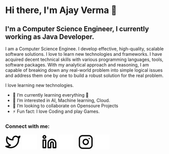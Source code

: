# Hi there, I'm Ajay Verma 👋 



## I'm a Computer Science Engineer, I currently working as Java Developer.

I am a Computer Science Enginee. I develop effective, high-quality, scalable software solutions. I love to learn new technologies and frameworks.
I have acquired decent technical skills with various programming languages, tools, software packages. With my analytical approach and reasoning, I am capable of breaking down any real-world problem into simple logical issues and address them one by one to build a robust solution for the real problem.

I love learning new technologies.

- 🌱 I’m currently learning everything 🤣
- 👀 I’m interested in AI, Machine learning, Cloud.
- 👯 I’m looking to collaborate on Opensoure Projects
- ⚡ Fun fact: I love Coding and play Games.

### Connect with me:

[![website](./img/twitter-light.svg)](https://twitter.com/heyAjayverma#gh-light-mode-only)
[![website](./img/twitter-dark.svg)](https://twitter.com/heyAjayverma#gh-dark-mode-only)
&nbsp;&nbsp;
[![website](./img/linkedin-light.svg)](https://www.linkedin.com/in/ajay-verma-203040173/#gh-light-mode-only)
[![website](./img/linkedin-dark.svg)](https://www.linkedin.com/in/ajay-verma-203040173/#gh-dark-mode-only)
&nbsp;&nbsp;
[![website](./img/instagram-light.svg)](https://instagram.com/_ajay_verma#gh-light-mode-only)
[![website](./img/instagram-dark.svg)](https://instagram.com/_ajay_verma#gh-dark-mode-only)
<!---
I am a Software Engineer. I develop effective, high-quality, scalable software solutions. I love to learn new technologies and frameworks.
I have acquired decent technical skills with various programming languages, tools, software packages. With my analytical approach and reasoning, I am capable of breaking down any real-world problem into simple logical issues and address them one by one to build a robust solution for the real problem.


ajayxverma/ajayxverma is a ✨ special ✨ repository because its `README.md` (this file) appears on your GitHub profile.
You can click the Preview link to take a look at your changes.
--->
